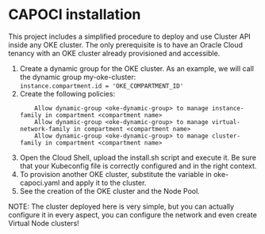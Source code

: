 # CAPOCI installation
This project includes a simplified procedure to deploy and use Cluster API inside any
OKE cluster.
The only prerequisite is to have an Oracle Cloud tenancy with an OKE cluster already
provisioned and accessible.

1. Create a dynamic group for the OKE cluster. As an example, we will call the
dynamic group my-oke-cluster:  
` instance.compartment.id = 'OKE_COMPARTMENT_ID' `
2. Create the following policies:
    ``` 
        Allow dynamic-group <oke-dynamic-group> to manage instance-family in compartment <compartment name>
        Allow dynamic-group <oke-dynamic-group> to manage virtual-network-family in compartment <compartment name>
        Allow dynamic-group <oke-dynamic-group> to manage cluster-family in compartment <compartment name>
    ```
3. Open the Cloud Shell, upload the install.sh script and execute it. Be sure that your
Kubeconfig file is correctly configured and in the right context.
4. To provision another OKE cluster, substitute the variable in oke-capoci.yaml and
apply it to the cluster.
5. See the creation of the OKE cluster and the Node Pool.

NOTE: The cluster deployed here is very simple, but you can actually configure it in
every aspect, you can configure the network and even create Virtual Node clusters!
